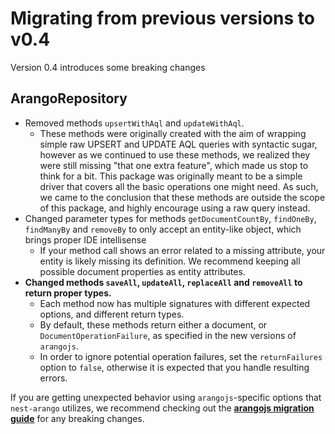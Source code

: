 # Migrating from previous versions to v0.4

Version 0.4 introduces some breaking changes

## ArangoRepository

- Removed methods `upsertWithAql` and `updateWithAql`.
  - These methods were originally created with the aim of wrapping simple raw UPSERT and UPDATE AQL queries with syntactic sugar, however as we continued to use these methods, we realized they were still missing "that one extra feature", which made us stop to think for a bit. This package was originally meant to be a simple driver that covers all the basic operations one might need. As such, we came to the conclusion that these methods are outside the scope of this package, and highly encourage using a raw query instead.
- Changed parameter types for methods `getDocumentCountBy`, `findOneBy`, `findManyBy` and `removeBy` to only accept an entity-like object, which brings proper IDE intellisense
  - If your method call shows an error related to a missing attribute, your entity is likely missing its definition. We recommend keeping all possible document properties as entity attributes.
- **Changed methods `saveAll`, `updateAll`, `replaceAll` and `removeAll` to return proper types.**
  - Each method now has multiple signatures with different expected options, and different return types.
  - By default, these methods return either a document, or `DocumentOperationFailure`, as specified in the new versions of `arangojs`.
  - In order to ignore potential operation failures, set the `returnFailures` option to `false`, otherwise it is expected that you handle resulting errors.

If you are getting unexpected behavior using `arangojs`-specific options that `nest-arango` utilizes, we recommend checking out the [**arangojs migration guide**](https://arangodb.github.io/arangojs/MIGRATING) for any breaking changes.
